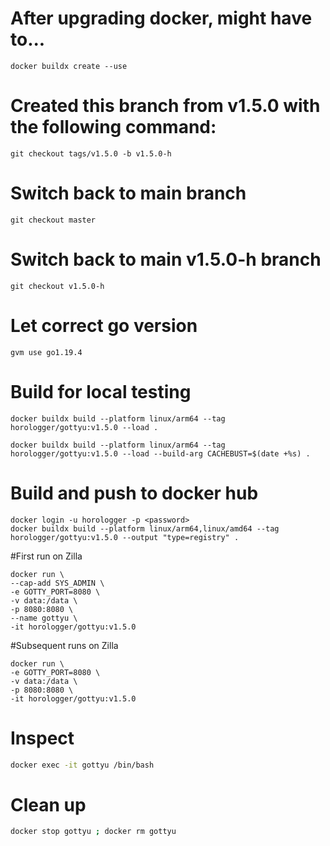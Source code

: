 # After upgrading docker, might have to...
```
docker buildx create --use
```

# Created this branch from v1.5.0 with the following command:
```
git checkout tags/v1.5.0 -b v1.5.0-h
```

# Switch back to main branch
```
git checkout master
```

# Switch back to main v1.5.0-h branch
```
git checkout v1.5.0-h
```
# Let correct go version
```
gvm use go1.19.4
```

# Build for local testing
```
docker buildx build --platform linux/arm64 --tag horologger/gottyu:v1.5.0 --load .

docker buildx build --platform linux/arm64 --tag horologger/gottyu:v1.5.0 --load --build-arg CACHEBUST=$(date +%s) .
```

# Build and push to docker hub
```
docker login -u horologger -p <password>
docker buildx build --platform linux/arm64,linux/amd64 --tag horologger/gottyu:v1.5.0 --output "type=registry" .
```

#First run on Zilla
```
docker run \
--cap-add SYS_ADMIN \
-e GOTTY_PORT=8080 \
-v data:/data \
-p 8080:8080 \
--name gottyu \
-it horologger/gottyu:v1.5.0
```
#Subsequent runs on Zilla
```
docker run \
-e GOTTY_PORT=8080 \
-v data:/data \
-p 8080:8080 \
-it horologger/gottyu:v1.5.0
```

# Inspect
```sh
docker exec -it gottyu /bin/bash
```
# Clean up
```sh
docker stop gottyu ; docker rm gottyu
```
